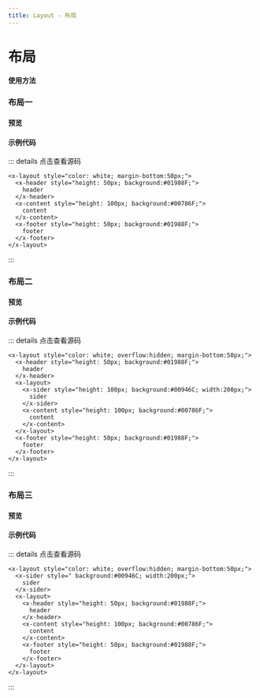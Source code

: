 ```yaml
---
title: Layout - 布局
---
```

# 布局

**使用方法**

### 布局一

#### 预览

<ClientOnly>  
<layout-demo-1></layout-demo-1>
</ClientOnly>

#### 示例代码
::: details 点击查看源码
```vue
<x-layout style="color: white; margin-bottom:50px;">
  <x-header style="height: 50px; background:#01988F;">
    header
  </x-header>
  <x-content style="height: 100px; background:#00786F;">
    content
  </x-content>
  <x-footer style="height: 50px; background:#01988F;">
    footer
  </x-footer>
</x-layout>
```
:::
### 布局二

#### 预览

<ClientOnly>
<layout-demo-2></layout-demo-2>
</ClientOnly>

#### 示例代码
::: details 点击查看源码
```vue
<x-layout style="color: white; overflow:hidden; margin-bottom:50px;">
  <x-header style="height: 50px; background:#01988F;">
    header
  </x-header>
  <x-layout>
    <x-sider style="height: 100px; background:#00946C; width:200px;">
      sider
    </x-sider>
    <x-content style="height: 100px; background:#00786F;">
      content
    </x-content>
  </x-layout>
  <x-footer style="height: 50px; background:#01988F;">
    footer
  </x-footer>
</x-layout>
```
:::
### 布局三

#### 预览

<ClientOnly>
<layout-demo-3></layout-demo-3>
</ClientOnly>

#### 示例代码
::: details 点击查看源码
```vue
<x-layout style="color: white; overflow:hidden; margin-bottom:50px;">
  <x-sider style=" background:#00946C; width:200px;">
    sider
  </x-sider>
  <x-layout>
    <x-header style="height: 50px; background:#01988F;">
      header
    </x-header>
    <x-content style="height: 100px; background:#00786F;">
      content
    </x-content>
    <x-footer style="height: 50px; background:#01988F;">
      footer
    </x-footer>
  </x-layout>
</x-layout>
```
:::